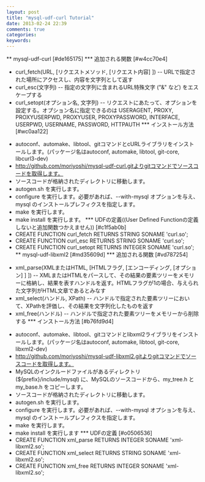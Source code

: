 ```yaml
---
layout: post
title: "mysql-udf-curl Tutorial"
date: 2013-02-24 22:39
comments: true
categories: 
keywords:
---
```


** mysql-udf-curl [#de165175]
*** 追加される関数 [#w4cc70e4]
- curl_fetch(URL, [リクエストメソッド, [リクエスト内容] ])
-- URLで指定された場所にアクセスし、内容を文字列として返す
- curl_esc(文字列)
-- 指定の文字列に含まれるURL特殊文字 ("&" など) をエスケープする
- curl_setopt(オプション名, 文字列)
-- リクエストにあたって、オプションを設定する。オプション名に指定できるのは USERAGENT, PROXY, PROXYUSERPWD, PROXYUSER, PROXYPASSWORD, INTERFACE, USERPWD, USERNAME, PASSWORD, HTTPAUTH
*** インストール方法 [#wc0aa122]
+ autoconf、automake、libtool、gitコマンドとcURLライブラリをインストールします。(パッケージ名はautoconf, automake, libtool, git-core, libcurl3-dev)
+ http://github.com/moriyoshi/mysql-udf-curl.gitよりgitコマンドでソースコードを取得します。
+ ソースコードが格納されたディレクトリに移動します。
+ autogen.sh を実行します。
+ configure を実行します。必要があれば、--with-mysql オプションを与え、mysql のインストールプレフィクスを指定します。
+ make を実行します。
+ make install を実行します。
*** UDFの定義((User Defined Functionの定義しないと追加関数つかえません)) [#c1f5ab0b]
+ CREATE FUNCTION curl_fetch RETURNS STRING SONAME 'curl.so';
+ CREATE FUNCTION curl_esc RETURNS STRING SONAME 'curl.so';
+ CREATE FUNCTION curl_setopt RETURNS INTEGER SONAME 'curl.so';
** mysql-udf-libxml2 [#md35609d]
*** 追加される関数 [#vd787254]
- xml_parse(XMLまたはHTML, [HTMLフラグ, [エンコーディング, [オプション] ] ])
-- XMLまたはHTMLをパースして、その結果の要素ツリーをメモリーに格納し、結果を表すハンドルを返す。HTMLフラグが1の場合、与えられた文字列がHTML文章であるとみなす
- xml_select(ハンドル, XPath)
-- ハンドルで指定された要素ツリーにおいて、XPathを評価し、その結果を文字列化したものを返す
- xml_free(ハンドル)
-- ハンドルで指定された要素ツリーをメモリーから削除する
*** インストール方法 [#b76fd9d4]
+ autoconf、automake、libtool、gitコマンドとlibxml2ライブラリをインストールします。(パッケージ名はautoconf, automake, libtool, git-core, libxml2-dev)
+ http://github.com/moriyoshi/mysql-udf-libxml2.gitよりgitコマンドでソースコードを取得します。
+ MySQLのインクルードファイルがあるディレクトリ (${prefix}/include/mysql) に、MySQLのソースコードから、my_tree.h と my_base.h をコピーします。
+ ソースコードが格納されたディレクトリに移動します。
+ autogen.sh を実行します。
+ configure を実行します。必要があれば、--with-mysql オプションを与え、mysql のインストールプレフィクスを指定します。
+ make を実行します。
+ make install を実行します
*** UDFの定義 [#o0506536]
+ CREATE FUNCTION xml_parse RETURNS INTEGER SONAME 'xml-libxml2.so';
+ CREATE FUNCTION xml_select RETURNS STRING SONAME 'xml-libxml2.so';
+ CREATE FUNCTION xml_free RETURNS INTEGER SONAME 'xml-libxml2.so';

